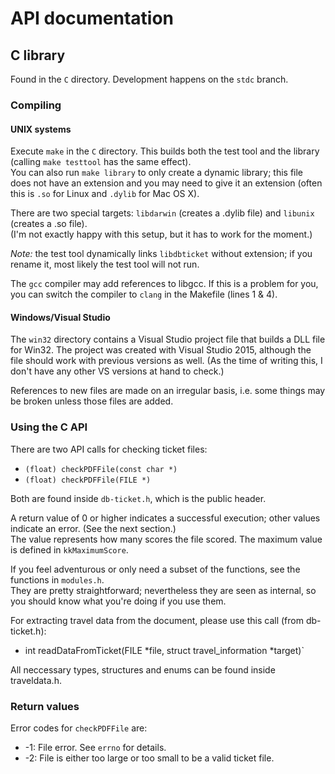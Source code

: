 # API documentation

## C library
Found in the `C` directory. Development happens on the `stdc` branch.

### Compiling

#### UNIX systems
Execute `make` in the `C` directory. This builds both the test tool and the library (calling `make testtool` has the same effect).  
You can also run `make library` to only create a dynamic library; this file does not have an extension and you may need to give it an extension (often this is `.so` for Linux and `.dylib` for Mac OS X).

There are two special targets: `libdarwin` (creates a .dylib file) and `libunix` (creates a .so file).  
(I'm not exactly happy with this setup, but it has to work for the moment.)

*Note:* the test tool dynamically links `libdbticket` without extension; if you rename it, most likely the test tool will not run.

The `gcc` compiler may add references to libgcc. If this is a problem for you, you can switch the compiler to `clang` in the Makefile (lines 1 & 4).

#### Windows/Visual Studio
The `win32` directory contains a Visual Studio project file that builds a DLL file for Win32. The project was created with Visual Studio 2015, although the file should work with previous versions as well. (As the time of writing this, I don't have any other VS versions at hand to check.)

References to new files are made on an irregular basis, i.e. some things may be broken unless those files are added.

### Using the C API
There are two API calls for checking ticket files:

* `(float) checkPDFFile(const char *)`
* `(float) checkPDFFile(FILE *)`

Both are found inside `db-ticket.h`, which is the public header.

A return value of 0 or higher indicates a successful execution; other values indicate an error. (See the next section.)  
The value represents how many scores the file scored. The maximum value is defined in `kkMaximumScore`.

If you feel adventurous or only need a subset of the functions, see the functions in `modules.h`.  
They are pretty straightforward; nevertheless they are seen as internal, so you should know what you're doing if you use them.

For extracting travel data from the document, please use this call (from db-ticket.h):

* int readDataFromTicket(FILE *file, struct travel_information *target)`

All neccessary types, structures and enums can be found inside traveldata.h.

### Return values
Error codes for `checkPDFFile` are:

* -1: File error. See `errno` for details.
* -2: File is either too large or too small to be a valid ticket file.
